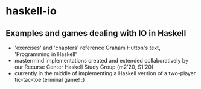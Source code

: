 # haskell-io

## Examples and games dealing with IO in Haskell
- 'exercises' and 'chapters' reference Graham Hutton's text, 'Programming in Haskell'
- mastermind implementations created and extended collaboratively by our Recurse Center Haskell Study Group (m2'20, S1'20)
- currently in the middle of implementing a Haskell version of a two-player tic-tac-toe terminal game! :) 
